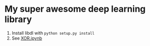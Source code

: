# My super awesome deep learning library

1. Install libdl with  `python setup.py install` 
2. See [XOR.ipynb](XOR.ipynb)